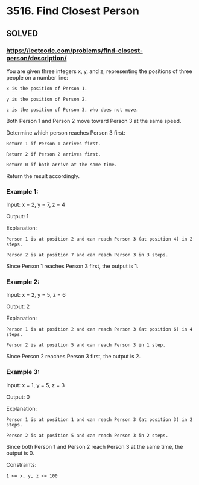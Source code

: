 # 3516. Find Closest Person

## SOLVED
### https://leetcode.com/problems/find-closest-person/description/
You are given three integers x, y, and z, representing the positions of three people on a number line:





	x is the position of Person 1.

	y is the position of Person 2.

	z is the position of Person 3, who does not move.





Both Person 1 and Person 2 move toward Person 3 at the same speed.



Determine which person reaches Person 3 first:





	Return 1 if Person 1 arrives first.

	Return 2 if Person 2 arrives first.

	Return 0 if both arrive at the same time.





Return the result accordingly.





### Example 1:





Input: x = 2, y = 7, z = 4




Output: 1





Explanation:





	Person 1 is at position 2 and can reach Person 3 (at position 4) in 2 steps.

	Person 2 is at position 7 and can reach Person 3 in 3 steps.





Since Person 1 reaches Person 3 first, the output is 1.





### Example 2:





Input: x = 2, y = 5, z = 6




Output: 2





Explanation:





	Person 1 is at position 2 and can reach Person 3 (at position 6) in 4 steps.

	Person 2 is at position 5 and can reach Person 3 in 1 step.





Since Person 2 reaches Person 3 first, the output is 2.





### Example 3:





Input: x = 1, y = 5, z = 3




Output: 0





Explanation:





	Person 1 is at position 1 and can reach Person 3 (at position 3) in 2 steps.

	Person 2 is at position 5 and can reach Person 3 in 2 steps.





Since both Person 1 and Person 2 reach Person 3 at the same time, the output is 0.







Constraints:





	1 <= x, y, z <= 100



